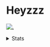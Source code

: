 # Heyzzz  

[![.](https://skillicons.dev/icons?i=js,ts,nextjs,nestjs,mongodb)](https://skillicons.dev)  

<details>
<summary>Stats</summary
<!--START_SECTION:waka-->

```txt
TypeScript    9 hrs 41 mins   █████████████████████▓░░░   86.88 %
CSS           40 mins         █▓░░░░░░░░░░░░░░░░░░░░░░░   06.12 %
JSON          19 mins         ▓░░░░░░░░░░░░░░░░░░░░░░░░   02.96 %
Rust          17 mins         ▓░░░░░░░░░░░░░░░░░░░░░░░░   02.68 %
TSConfig      7 mins          ▒░░░░░░░░░░░░░░░░░░░░░░░░   01.09 %
```

<!--END_SECTION:waka-->
</details>

